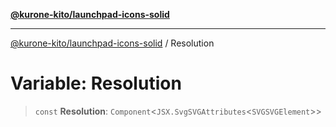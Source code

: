 [**@kurone-kito/launchpad-icons-solid**](../README.md)

***

[@kurone-kito/launchpad-icons-solid](../globals.md) / Resolution

# Variable: Resolution

> `const` **Resolution**: `Component`\<`JSX.SvgSVGAttributes`\<`SVGSVGElement`\>\>
